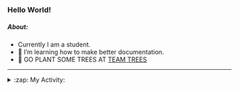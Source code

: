 ### Hello World!

##### About:
- Currently I am a student.
- 🌱 I’m learning how to make better documentation.
- 🌱 GO PLANT SOME TREES AT [TEAM TREES](https://teamtrees.org/)

---
<details>
  <summary>:zap: My Activity:</summary>
  
<!--START_SECTION:waka-->
![Code Time](http://img.shields.io/badge/Code%20Time-1%2C171%20hrs%2034%20mins-blue)

**I'm a Night 🦉** 

```text
🌞 Morning                1907 commits        ███░░░░░░░░░░░░░░░░░░░░░░   10.11 % 
🌆 Daytime                6409 commits        ████████░░░░░░░░░░░░░░░░░   33.98 % 
🌃 Evening                5390 commits        ███████░░░░░░░░░░░░░░░░░░   28.57 % 
🌙 Night                  5157 commits        ███████░░░░░░░░░░░░░░░░░░   27.34 % 
```
📅 **I'm Most Productive on Wednesday** 

```text
Monday                   2653 commits        ████░░░░░░░░░░░░░░░░░░░░░   14.06 % 
Tuesday                  2579 commits        ███░░░░░░░░░░░░░░░░░░░░░░   13.67 % 
Wednesday                4407 commits        ██████░░░░░░░░░░░░░░░░░░░   23.36 % 
Thursday                 2438 commits        ███░░░░░░░░░░░░░░░░░░░░░░   12.92 % 
Friday                   1967 commits        ███░░░░░░░░░░░░░░░░░░░░░░   10.43 % 
Saturday                 1654 commits        ██░░░░░░░░░░░░░░░░░░░░░░░   08.77 % 
Sunday                   3165 commits        ████░░░░░░░░░░░░░░░░░░░░░   16.78 % 
```


📊 **This Week I Spent My Time On** 

```text
🔥 Editors: 
IntelliJ                 3 hrs 56 mins       █████████████░░░░░░░░░░░░   53.80 % 
VS Code                  3 hrs 23 mins       ████████████░░░░░░░░░░░░░   46.20 % 

🐱‍💻 Projects: 
intro                    3 hrs 48 mins       █████████████░░░░░░░░░░░░   52.04 % 
iris-flower-ml           3 hrs 23 mins       ████████████░░░░░░░░░░░░░   46.20 % 
android-demo             7 mins              ░░░░░░░░░░░░░░░░░░░░░░░░░   01.76 % 
Unknown Project          0 secs              ░░░░░░░░░░░░░░░░░░░░░░░░░   00.00 % 
```


 Last Updated on 28/08/2023 05:10:09 UTC
<!--END_SECTION:waka-->
</details>
